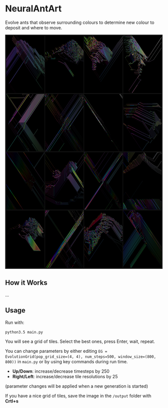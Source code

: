 # NeuralAntArt
Evolve ants that observe surrounding colours to determine new colour to deposit and where to move.

<a href="https://github.com/tannerbohn/NeuralAntArt/blob/master/output/2018May28-03:27:57.png" target="_blank"><img src="https://github.com/tannerbohn/NeuralAntArt/blob/master/output/2018May28-03:27:57.png" alt="Example" width="750" height="750" border="2" /></a>

## How it Works
... 

## Usage
Run with:
```
python3.5 main.py
```

You will see a grid of tiles. Select the best ones, press Enter, wait, repeat.

You can change parameters by either editing `EG = EvolutionGrid(pop_grid_size=(4, 4), num_steps=500, window_size=(800, 800))` in `main.py` or by using key commands during run time. 

- **Up/Down**: increase/decrease timesteps by 250
- **Right/Left**: increase/decrease tile resolutions by 25

(parameter changes will be applied when a new generation is started)

If you have a nice grid of tiles, save the image in the `/output` folder with **Crtl+s**
